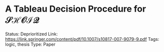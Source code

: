 # A Tableau Decision Procedure for $\mathcal{SHOIQ}$

Status: Deprioritized
Link: https://link.springer.com/content/pdf/10.1007/s10817-007-9079-9.pdf
Tags: logic, thesis
Type: Paper
